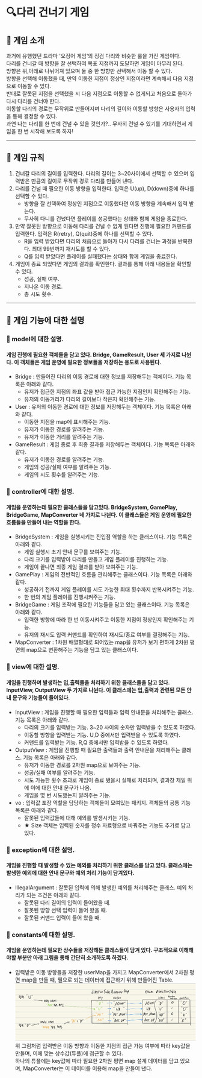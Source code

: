 # 🔍다리 건너기 게임

## 📮 게임 소개
과거에 유행했던 드라마 '오징어 게임'의 징검 다리와 비슷한 룰을 가진 게임이다.  
다리를 건너갈 때 방향을 잘 선택하여 목표 지점까지 도달하면 게임이 마무리 된다.  
방향은 위,아래로 나뉘어져 있으며 둘 중 한 방향만 선택해서 이동 할 수 있다.  
방향을 선택해 이동했을 때, 만약 이동한 지점이 정상인 지점이라면 계속해서 다음 지점으로 이동할 수 있다.  
반대로 잘못된 지점을 선택했을 시 다음 지점으로 이동할 수 없게되고 처음으로 돌아가 다시 다리를 건너야 한다.  
이동할 다리의 경로는 무작위로 만들어지며 다리의 길이와 이동할 방향은 사용자의 입력을 통해 결정할 수 있다.  
과연 나는 다리를 한 번에 건널 수 있을 것인가?.. 무사히 건널 수 있기를 기대하면서 게임을 한 번 시작해 보도록 하자!

---
## 🎯 게임 규칙
1. 건너갈 다리의 길이를 입력한다. 다리의 길이는 3~20사이에서 선택할 수 있으며 입력받은 만큼의 길이로 무작위 경로 다리를 만들어 낸다.
2. 다리를 건널 때 필요한 이동 방향을 입력한다. 입력은 U(up), D(down)중에 하나를 선택할 수 있다.
   + 방향을 잘 선택하여 정상인 지점으로 이동했다면 이동 방향을 계속해서 입력 받는다. 
   + 무사히 다니를 건넜다면 플레이를 성공했다는 상태와 함께 게임을 종료한다.
3. 만약 잘못된 방향으로 이동해 다리를 건널 수 없게 된다면 진행에 필요한 커맨드를 입력한다. 입력은 R(retry), Q(quit)중에 하나를 선택할 수 있다.
   + R을 입력 받았다면 다리의 처음으로 돌아가 다시 다리를 건너는 과정을 반복한다. 최대 99번까지 재시도를 할 수 있다. 
   + Q를 입력 받았다면 플레이를 실패했다는 상태와 함께 게임을 종료한다. 
4. 게임이 종료 되었다면 게임의 결과를 확인한다. 결과를 통해 아래 내용들을 확인할 수 있다. 
   + 성공, 실패 여부.
   + 지나온 이동 경로.
   + 총 시도 횟수.

---
## 💾 게임 기능에 대한 설명

### 📁 model에 대한 설명.
#### 게임 진행에 필요한 객체들을 담고 있다. Bridge, GameResult, User 세 가지로 나뉜다. 이 객체들은 게임 운영에 필요한 정보들을 저장하는 용도로 사용된다.
+ Bridge : 만들어진 다리의 이동 경로에 대한 정보를 저장해두는 객체이다. 기능 목록은 아래와 같다.
  * 유저가 접근한 지점의 좌표 값을 받아 접근 가능한 지점인지 확인해주는 기능.
  * 유저의 이동거리가 다리의 길이보다 작은지 확인해주는 기능.
+ User : 유저의 이동한 경로에 대한 정보를 저장해두는 객체이다. 기능 목록은 아래와 같다.
  * 이동한 지점을 map에 표시해주는 기능.
  * 유저가 이동한 경로를 알려주는 기능.
  * 유저가 이동한 거리를 알려주는 기능. 
+ GameResult : 게임 종료 후 최종 결과를 저장해두는 객체이다. 기능 목록은 아래와 같다.
  * 유저가 이동한 경로를 알려주는 기능.
  * 게임의 성공/실패 여부를 알려주는 기능.
  * 게임의 시도 횟수를 알려주는 기능.

### 📁 controller에 대한 설명.
#### 게임을 운영하는데 필요한 클래스들을 담고있다. BridgeSystem, GamePlay, BridgeGame, MapConverter 네 가지로 나뉜다. 이 클래스들은 게임 운영에 필요한 흐름들을 만들어 내는 역할을 한다.
+ BridgeSystem : 게임을 실행시키는 진입점 역할을 하는 클래스이다. 기능 목록은 아래와 같다.
  * 게임 실행시 초기 안내 문구를 보여주는 기능.
  * 다리 크기를 입력받아 다리를 만들고 게임 플레이를 진행하는 기능.
  * 게임이 끝나면 최종 게임 결과를 받아 보여주는 기능.
+ GamePlay : 게임의 전반적인 흐름을 관리해주는 클래스이다. 기능 목록은 아래와 같다.
  * 성공하기 전까지 게임 플레이를 시도 가능한 최대 횟수까지 반복시켜주는 기능.
  * 한 번의 게임 플레이를 진행시켜주는 기능.
+ BridgeGame : 게임 조작에 필요한 기능들을 담고 있는 클래스이다. 기능 목록은 아래와 같다.
  * 입력한 방향에 따라 한 번 이동시켜주고 이동한 지점이 정상인지 확인해주는 기능.
  * 유저의 재시도 입력 커맨드를 확인하여 재시도/종료 여부를 결정해주는 기능.
+ MapConverter : 1차원 배열형태로 되어있는 map을 유저가 보기 편하게 2차원 평면의 map으로 변환해주는 기능을 담고 있는 클래스이다.

### 📁 view에 대한 설명.
#### 게임을 진행하며 발생하는 입,출력들을 처리하기 위한 클래스들을 담고 있다. InputView, OutputView 두 가지로 나뉜다. 이 클래스에는 입,출력과 관련된 모든 안내 문구와 기능들이 들어있다. 
+ InputView : 게임을 진행할 때 필요한 입력들과 입력 안내문을 처리해주는 클래스. 기능 목록은 아래와 같다.
  * 다리의 크기를 입력받는 기능. 3~20 사이의 숫자만 입력받을 수 있도록 하였다.
  * 이동할 방향을 입력받는 기능. U,D 중에서만 입력받을 수 있도록 하였다.
  * 커맨드를 입력받는 기능. R,Q 중에서만 입력받을 수 있도록 하였다.
+ OutputView : 게임을 진행할 때 필요한 출력들과 출력 안내문을 처리해주는 클래스. 기능 목록은 아래와 같다.
  * 유저가 이동한 경로를 2차원 map으로 보여주는 기능.
  * 성공/실패 여부를 알려주는 기능.
  * 시도 가능한 횟수 초과로 게임이 종료 됐을시 실패로 처리되며, 결과창 제일 위에 이에 대한 안내 문구가 나옴.
  * 게임을 몇 번 시도했는지 알려주는 기능.
+ vo : 입력값 포장 역할을 담당하는 객체들이 모여있는 패키지. 객체들의 공통 기능 목록은 아래와 같다.
  * 잘못된 입력값들에 대해 예외를 발생시키는 기능.
  * ★ Size 객체는 입력된 숫자를 정수 자료형으로 바꿔주는 기능도 추가로 담고 있다.

### 📁 exception에 대한 설명.
#### 게임을 진행할 때 발생할 수 있는 예외를 처리하기 위한 클래스를 담고 있다. 클래스에는 발생한 예외에 대한 안내 문구와 예외 처리 기능이 담겨있다.
+ IllegalArgument : 잘못된 입력에 의해 발생한 예외를 처리해주는 클래스. 예외 처리가 되는 조건은 아래와 같다. 
  * 잘못된 다리 길이의 입력이 들어왔을 때.
  * 잘못된 방향 선택 입력이 들어 왔을 때.
  * 잘못된 커맨드 입력이 들어 왔을 때.

### 📁 constants에 대한 설명.
#### 게임을 운영하는데 필요한 상수들을 저장해둔 클래스들이 담겨 있다. 구조적으로 이해해야할 부분만 아래 그림을 통해 간단히 소개하도록 하겠다.

+ 입력받은 이동 방향들을 저장한 userMap을 가지고 MapConverter에서 2차원 평면 map을 만들 때, 필요로 되는 데이터에 접근하기 위해 만들어진 Table. 
![ex_table](./1.jpg)
위 그림처럼 입력받은 이동 방향과 이동한 지점의 접근 가능 여부에 따라 key값을 만들며, 이에 맞는 상수값(튜플)에 접근할 수 있다.   
하나의 튜플에는 key값에 따라 필요한 2차원 평면 map 설계 데이터를 담고 있으며, MapConverter는 이 데이터를 이용해 map을 만들어 낸다.




